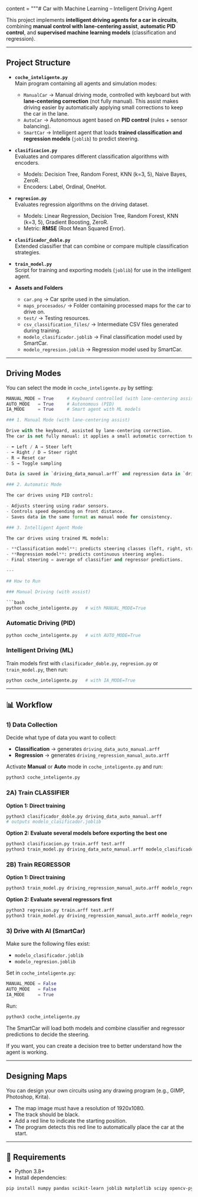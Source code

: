 content = """# Car with Machine Learning – Intelligent Driving Agent

This project implements **intelligent driving agents for a car in circuits**, combining **manual control with lane-centering assist**, **automatic PID control**, and **supervised machine learning models** (classification and regression).

---

## Project Structure

- **`coche_inteligente.py`**  
  Main program containing all agents and simulation modes:  
  - `ManualCar` → Manual driving mode, controlled with keyboard but with **lane-centering correction** (not fully manual). This assist makes driving easier by automatically applying small corrections to keep the car in the lane.  
  - `AutoCar` → Autonomous agent based on **PID control** (rules + sensor balancing).  
  - `SmartCar` → Intelligent agent that loads **trained classification and regression models** (`joblib`) to predict steering.

- **`clasificacion.py`**  
  Evaluates and compares different classification algorithms with encoders.  
  - Models: Decision Tree, Random Forest, KNN (k=3, 5), Naive Bayes, ZeroR.  
  - Encoders: Label, Ordinal, OneHot.

- **`regresion.py`**  
  Evaluates regression algorithms on the driving dataset.  
  - Models: Linear Regression, Decision Tree, Random Forest, KNN (k=3, 5), Gradient Boosting, ZeroR.  
  - Metric: **RMSE** (Root Mean Squared Error).

- **`clasificador_doble.py`**  
  Extended classifier that can combine or compare multiple classification strategies.

- **`train_model.py`**  
  Script for training and exporting models (`joblib`) for use in the intelligent agent.

- **Assets and Folders**  
  - `car.png` → Car sprite used in the simulation.  
  - `maps_procesados/` → Folder containing processed maps for the car to drive on.  
  - `test/` → Testing resources.  
  - `csv_classification_files/` → Intermediate CSV files generated during training.  
  - `modelo_clasificador.joblib` → Final classification model used by SmartCar.  
  - `modelo_regresion.joblib` → Regression model used by SmartCar.

---

## Driving Modes

You can select the mode in `coche_inteligente.py` by setting:

```python
MANUAL_MODE = True     # Keyboard controlled (with lane-centering assist)
AUTO_MODE   = True     # Autonomous (PID)
IA_MODE     = True     # Smart agent with ML models

### 1. Manual Mode (with lane-centering assist)

Drive with the keyboard, assisted by lane-centering correction.  
The car is not fully manual: it applies a small automatic correction to stay centered in the lane, making it easier to control.

- ⬅️ Left / A → Steer left
- ➡️ Right / D → Steer right
- R → Reset car
- S → Toggle sampling

Data is saved in `driving_data_manual.arff` and regression data in `driving_regression_manual_auto.arff`.

### 2. Automatic Mode

The car drives using PID control:

- Adjusts steering using radar sensors.
- Controls speed depending on front distance.
- Saves data in the same format as manual mode for consistency.

### 3. Intelligent Agent Mode

The car drives using trained ML models:

- **Classification model**: predicts steering classes (left, right, straight).
- **Regression model**: predicts continuous steering angles.
- Final steering = average of classifier and regressor predictions.

---

## How to Run

### Manual Driving (with assist)

```bash
python coche_inteligente.py   # with MANUAL_MODE=True
```

### Automatic Driving (PID)

```bash
python coche_inteligente.py   # with AUTO_MODE=True
```

### Intelligent Driving (ML)

Train models first with `clasificador_doble.py`, `regresion.py` or `train_model.py`, then run:

```bash
python coche_inteligente.py   # with IA_MODE=True
```

---

## 📊 Workflow

### 1) Data Collection

Decide what type of data you want to collect:  
- **Classification** → generates `driving_data_auto_manual.arff`
- **Regression** → generates `driving_regression_manual_auto.arff`

Activate **Manual** or **Auto** mode in `coche_inteligente.py` and run:

```bash
python3 coche_inteligente.py
```

### 2A) Train CLASSIFIER

**Option 1: Direct training**

```bash
python3 clasificador_doble.py driving_data_auto_manual.arff
# outputs modelo_clasificador.joblib
```

**Option 2: Evaluate several models before exporting the best one**

```bash
python3 clasificacion.py train.arff test.arff
python3 train_model.py driving_data_auto_manual.arff modelo_clasificador.joblib
```

### 2B) Train REGRESSOR

**Option 1: Direct training**

```bash
python3 train_model.py driving_regression_manual_auto.arff modelo_regresion.joblib
```

**Option 2: Evaluate several regressors first**

```bash
python3 regresion.py train.arff test.arff
python3 train_model.py driving_regression_manual_auto.arff modelo_regresion.joblib
```

### 3) Drive with AI (SmartCar)

Make sure the following files exist:

- `modelo_clasificador.joblib`
- `modelo_regresion.joblib`

Set in `coche_inteligente.py`:

```python
MANUAL_MODE = False
AUTO_MODE   = False
IA_MODE     = True
```

Run:

```bash
python3 coche_inteligente.py
```

The SmartCar will load both models and combine classifier and regressor predictions to decide the steering.

If you want, you can create a decision tree to better understand how the agent is working.

---

## Designing Maps

You can design your own circuits using any drawing program (e.g., GIMP, Photoshop, Krita).

- The map image must have a resolution of 1920x1080.
- The track should be black.
- Add a red line to indicate the starting position.
- The program detects this red line to automatically place the car at the start.

---

## 📌 Requirements

- Python 3.8+
- Install dependencies:

```bash
pip install numpy pandas scikit-learn joblib matplotlib scipy opencv-python pygame
```

